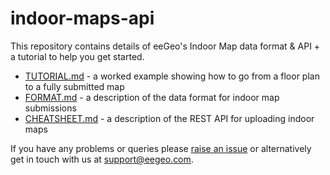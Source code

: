 # indoor-maps-api
This repository contains details of eeGeo's Indoor Map data format &amp; API + a tutorial to help you get started.

* [TUTORIAL.md](TUTORIAL.md) - a worked example showing how to go from a floor plan to a fully submitted map
* [FORMAT.md](FORMAT.md) - a description of the data format for indoor map submissions
* [CHEATSHEET.md](CHEATSHEET.md) - a description of the REST API for uploading indoor maps

If you have any problems or queries please [raise an issue](https://github.com/eegeo/indoor-maps-api/issues/new) or alternatively get in touch with us at support@eegeo.com.

